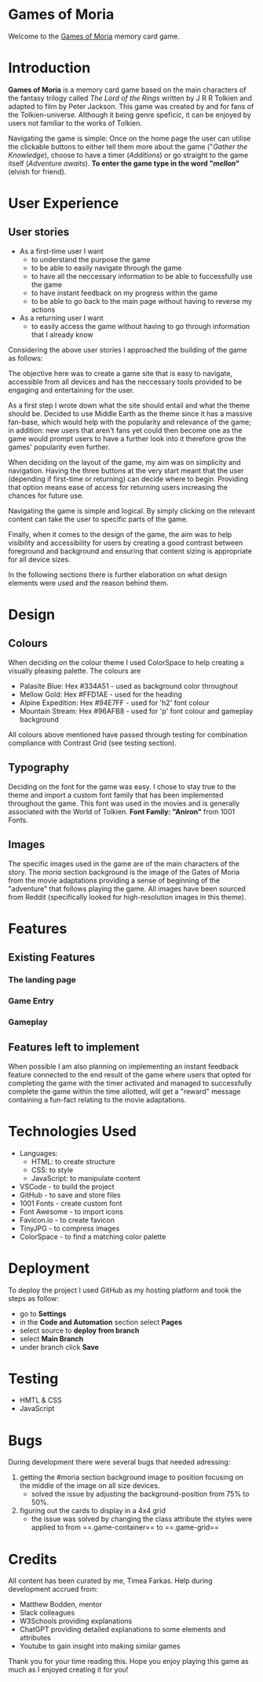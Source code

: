 # Games of Moria

Welcome to the [Games of Moria](https://tmea-farkas.github.io/middle-earth/) memory card game.

# Introduction

**Games of Moria** is a memory card game based on the main characters of the fantasy trilogy called *The Lord of the Rings* written by J R R Tolkien and adapted to film by Peter Jackson.
This game was created by and for fans of the Tolkien-universe. Although it being genre speficic, it can be enjoyed by users not familiar to the works of Tolkien.

Navigating the game is simple:
Once on the home page the user can utilise the clickable buttons to either tell them more about the game ("*Gather the Knowledge*), choose to have a timer (*Additions*) or go straight to the game itself (*Adventure awaits*).
**To enter the game type in the word "*mellon*"** (elvish for friend).


# User Experience

## User stories
- As a first-time user I want
    - to understand the purpose the game
    - to be able to easily navigate through the game
    - to have all the neccessary information to be able to fuccessfully use the game
    - to have instant feedback on my progress within the game
    - to be able to go back to the main page without having to reverse my actions
- As a returning user I want
    - to easily access the game without having to go through information that I already know

Considering the above user stories I approached the building of the game as follows:

The objective here was to create a game site that is easy to navigate, accessible from all devices and has the neccessary tools provided to be engaging and entertaining for the user.

As a first step I wrote down what the site should entail and what the theme should be.
Decided to use Middle Earth as the theme since it has a massive fan-base, which would help with the popularity and relevance of the game; in addition: new users that aren't fans yet could then become one as the game would prompt users to have a further look into it therefore grow the games' popularity even further.

When deciding on the layout of the game, my aim was on simplicity and navigation. Having the three buttons at the very start meant that the user (depending if first-time or returning) can decide where to begin. Providing that option means ease of access for returning users increasing the chances for future use.

Navigating the game is simple and logical. By simply clicking on the relevant content can take the user to specific parts of the game.

Finally, when it comes to the design of the game, the aim was to help visibility and accessibility for users by creating a good contrast between foreground and background and ensuring that content sizing is appropriate for all device sizes.

In the following sections there is further elaboration on what design elements were used and the reason behind them.

# Design

## Colours
When deciding on the colour theme I used ColorSpace to help creating a visually pleasing palette.
The colours are
- Palasite Blue: Hex #334A51 - used as background color throughout 
- Mellow Gold: Hex #FFD1AE - used for the heading
- Alpine Expedition: Hex #94E7FF - used for 'h2' font colour
- Mountain Stream: Hex #96AFB8 - used for 'p' font colour and gameplay background

All colours above mentioned have passed through testing for combination compliance with Contrast Grid (see testing section).

## Typography
Deciding on the font for the game was easy. I chose to stay true to the theme and import a custom font family that has been implemented throughout the game. This font was used in the movies and is generally associated with the World of Tolkien.
**Font Family: "Aniron"** from 1001 Fonts.

## Images
The specific images used in the game are of the main characters of the story. The *moria* section background is the image of the Gates of Moria from the movie adaptations providing a sense of beginning of the "adventure" that follows playing the game.
All images have been sourced from Reddit (specifically looked for high-resolution images in this theme).

# Features

## Existing Features

### The landing page

### Game Entry 

### Gameplay

## Features left to implement 

When possible I am also planning on implementing an instant feedback feature connected to the end result of the game where users that opted for completing the game with the timer activated and managed to successfully complete the game within the time allotted, will get a "reward" message containing a fun-fact relating to the movie adaptations.


# Technologies Used
- Languages:
    - HTML: to create structure
    - CSS: to style
    - JavaScript: to manipulate content
- VSCode - to build the project
- GitHub - to save and store files
- 1001 Fonts - create custom font
- Font Awesome - to import icons
- Favicon.io - to create favicon
- TinyJPG - to compress images
- ColorSpace - to find a matching color palette


# Deployment
To deploy the project I used GitHub as my hosting platform and took the steps as follow:

- go to **Settings**
- in the **Code and Automation** section select **Pages**
- select source to **deploy from branch**
- select **Main Branch**
- under branch click **Save**

# Testing
- HMTL & CSS
- JavaScript

# Bugs

During development there were several bugs that needed adressing:
1. getting the #moria section background image to position focusing on the middle of the image on all size devices. 
    - solved the issue by adjusting the background-position from 75% to 50%.
2. figuring out the cards to display in a 4x4 grid
    - the issue was solved by changing the class attribute the styles were applied to from ==.game-container== to ==.game-grid==

# Credits
All content has been curated by me, Timea Farkas.
Help during development accrued from:
- Matthew Bodden, mentor
- Slack colleagues
- W3Schools providing explanations
- ChatGPT providing detailed explanations to some elements and attributes
- Youtube to gain insight into making similar games

Thank you for your time reading this. Hope you enjoy playing this game as much as I enjoyed creating it for you!